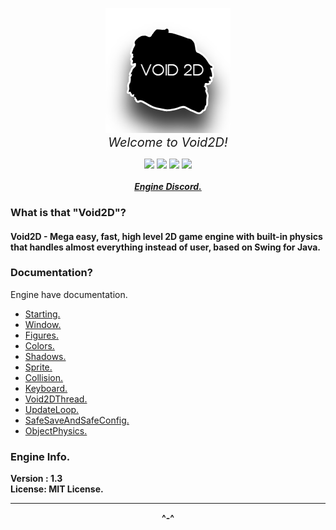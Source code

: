 <p align="center"><img src="void2d\media\Void2DIcon.png" width="200"><br><span style="font-weight: 0px; font-size: 20px;"><i>Welcome to Void2D!</i></span></p>
<p align="center">
<img src="https://img.shields.io/github/v/release/xzripper/Void2D?color=white&style=for-the-badge">
<img src="https://img.shields.io/github/issues/xzripper/Void2D?color=red&style=for-the-badge">
<img src="https://img.shields.io/github/issues-pr/xzripper/Void2D?color=green&style=for-the-badge">
<img src="https://img.shields.io/github/stars/xzripper/Void2D?color=blue&style=for-the-badge">
<br><br><a href="https://discord.gg/Bg6b4qGnvE"><b><i>Engine Discord.</i></b></a>
</p>

### What is that "Void2D"?
#### Void2D - Mega easy, fast, high level 2D game engine with built-in physics that handles almost everything instead of user, based on Swing for Java.<br>

### Documentation?
Engine have documentation.

- [Starting.](void2d/docs/Starting.md)
- [Window.](void2d/docs/Window.md)
- [Figures.](void2d/docs/Figures.md)
- [Colors.](void2d/docs/Colors.md)
- [Shadows.](void2d/docs/Shadows.md)
- [Sprite.](void2d/docs/Sprite.md)
- [Collision.](void2d/docs/Collision.md)
- [Keyboard.](void2d/docs/Keyboard.md)
- [Void2DThread.](void2d/docs/Void2DThread.md)
- [UpdateLoop.](void2d/docs/UpdateLoop.md)
- [SafeSaveAndSafeConfig.](void2d/docs/SafeSaveAndSafeConfig.md)
- [ObjectPhysics.](void2d/docs/ObjectPhysics.md)

### Engine Info.
**Version : 1.3**<br>
**License: MIT License.**

<hr><p align="center"><b>^-^</b></p>
